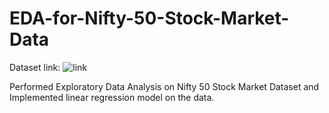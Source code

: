 # EDA-for-Nifty-50-Stock-Market-Data

Dataset link: ![link](https://www.kaggle.com/datasets/rohanrao/nifty50-stock-market-data)

Performed Exploratory Data Analysis on Nifty 50 Stock Market Dataset and Implemented linear regression model on the data.
